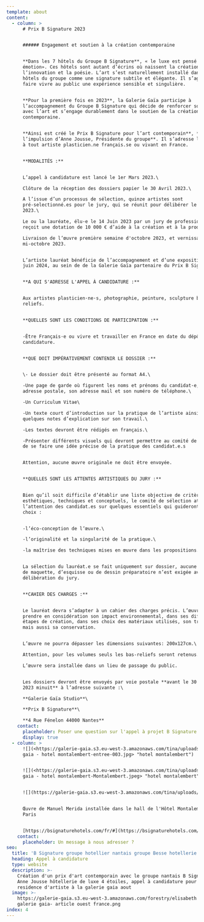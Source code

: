 ```yaml
---
template: about
content:
  - column: >
      # Prix B Signature 2023


      ###### Engagement et soutien à la création contemporaine


      **Dans les 7 hôtels du Groupe B Signature**, « le luxe est pensé comme une
      émotion». Ces hôtels sont autant d’écrins où naissent la création,
      l’innovation et la poésie. L’art s’est naturellement installé dans les
      hôtels du groupe comme une signature subtile et élégante. Il s’agit de
      faire vivre au public une expérience sensible et singulière.


      **Pour la première fois en 2023**, la Galerie Gaïa participe à
      l’accompagnement du Groupe B Signature qui décide de renforcer son lien
      avec l’art et s’engage durablement dans le soutien de la création
      contemporaine.


      **Ainsi est créé le Prix B Signature pour l’art contemporain**, **sous
      l’impulsion d’Anne Jousse, Présidente du groupe**. Il s’adresse largement
      à tout artiste plasticien.ne français.se ou vivant en France.


      **MODALITÉS :**


      L’appel à candidature est lancé le 1er Mars 2023.\

      Clôture de la réception des dossiers papier le 30 Avril 2023.\

      A l’issue d’un processus de sélection, quinze artistes sont
      pré-selectionné.es pour le jury, qui se réunit pour délibérer le 14 Juin
      2023.\

      Le ou la lauréate, élu·e le 14 Juin 2023 par un jury de professionnels,
      reçoit une dotation de 10 000 € d’aide à la création et à la production.\

      Livraison de l’œuvre première semaine d'octobre 2023, et vernissage
      mi-octobre 2023.


      L’artiste lauréat bénéficie de l’accompagnement et d’une exposition en
      juin 2024, au sein de de la Galerie Gaïa partenaire du Prix B Signature.


      **A QUI S'ADRESSE L'APPEL À CANDIDATURE :**


      Aux artistes plasticien·ne·s, photographie, peinture, sculpture bas
      reliefs.


      **QUELLES SONT LES CONDITIONS DE PARTICIPATION :**


      -Être Français·e ou vivre et travailler en France en date du dépôt de
      candidature.


      **QUE DOIT IMPÉRATIVEMENT CONTENIR LE DOSSIER :**


      \- Le dossier doit être présenté au format A4.\

      -Une page de garde où figurent les noms et prénoms du candidat·e, son
      adresse postale, son adresse mail et son numéro de téléphone.\

      -Un Curriculum Vitae\

      -Un texte court d’introduction sur la pratique de l’artiste ainsi que
      quelques notes d’explication sur son travail.\

      -Les textes devront être rédigés en français.\

      -Présenter différents visuels qui devront permettre au comité de sélection
      de se faire une idée précise de la pratique des candidat.e.s


      Attention, aucune œuvre originale ne doit être envoyée.


      **QUELLES SONT LES ATTENTES ARTISTIQUES DU JURY :**


      Bien qu’il soit difficile d’établir une liste objective de critères
      esthétiques, techniques et conceptuels, le comité de sélection attire
      l’attention des candidat.es sur quelques essentiels qui guideront ses
      choix :


      -l’éco-conception de l’œuvre.\

      -l’originalité et la singularité de la pratique.\

      -la maîtrise des techniques mises en œuvre dans les propositions.


      La sélection du lauréat.e se fait uniquement sur dossier, aucune demande
      de maquette, d’esquisse ou de dessin préparatoire n’est exigée avant la
      délibération du jury.


      **CAHIER DES CHARGES :**


      Le lauréat devra s’adapter à un cahier des charges précis. L’œuvre devra
      prendre en considération son impact environnemental, dans ses différentes
      étapes de création, dans ses choix des matériaux utilisés, son transport
      mais aussi sa conservation.


      L’œuvre ne pourra dépasser les dimensions suivantes: 200x127cm.\

      Attention, pour les volumes seuls les bas-reliefs seront retenus.\

      L’œuvre sera installée dans un lieu de passage du public.


      Les dossiers devront être envoyés par voie postale **avant le 30 avril
      2023 minuit** à l’adresse suivante :\

      **Galerie Gaïa Studio**\

      **Prix B Signature**\

      **4 Rue Fénelon 44000 Nantes**
    contact:
      placeholder: Poser une question sur l'appel à projet B Signature
      display: true
  - column: >
      ![](<https://galerie-gaia.s3.eu-west-3.amazonaws.com/tina/uploads/galerie
      gaia - hotel montalembert-entree-003.jpg> "hotel montalembert")


      ![](<https://galerie-gaia.s3.eu-west-3.amazonaws.com/tina/uploads/galerie
      gaia - hotel montalembert-Montalembert.jpeg> "hotel montalembert")


      ![](https://galerie-gaia.s3.eu-west-3.amazonaws.com/tina/uploads/capture-decran-2023-03-10-a-154611.jpg)


      Œuvre de Manuel Merida installée dans le hall de l'Hôtel Montalembert
      Paris


      [https://bsignaturehotels.com/fr/#](https://bsignaturehotels.com/fr/#)
    contact:
      placeholder: Un message à nous adresser ?
seo:
  title: 'B Signature groupe hotellier nantais groupe Besse hotellerie de luxe '
  heading: Appel à candidature
  type: website
  description: >-
    Création d'un prix d'art contemporain avec le groupe nantais B Signature
    Anne Jousse hôtellerie de luxe 4 étoiles, appel à candidature pour une
    residence d'artiste à la galerie gaia aout 
  image: >-
    https://galerie-gaia.s3.eu-west-3.amazonaws.com/forestry/elisabeth givre-
    galerie gaia- article ouest france.png
index: 4
---
```



